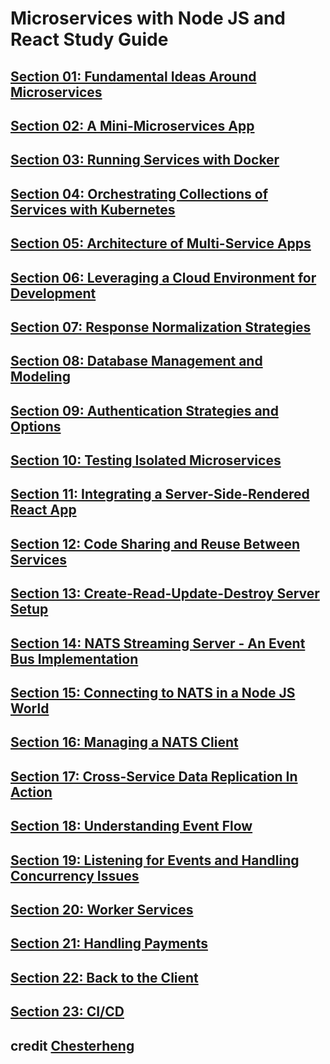 # Microservices with Node JS and React Study Guide

## [**Section 01: Fundamental Ideas Around Microservices**](https://github.com/theisaachome/microservice-with-node-react/blob/main/section-01.md)

## [**Section 02: A Mini-Microservices App**](https://github.com/theisaachome/microservice-with-node-react/blob/main/section-02.md)

## [**Section 03: Running Services with Docker**](https://github.com/theisaachome/microservice-with-node-react/blob/main/section-03.md)

## [**Section 04: Orchestrating Collections of Services with Kubernetes**](https://github.com/theisaachome/microservice-with-node-react/blob/main/section-04.md)

## [**Section 05: Architecture of Multi-Service Apps**](https://github.com/theisaachome/microservice-with-node-react/blob/main/section-05.md)

## [**Section 06: Leveraging a Cloud Environment for Development**](https://github.com/theisaachome/microservice-with-node-react/blob/main/section-06.md)

## [**Section 07: Response Normalization Strategies**](https://github.com/theisaachome/microservice-with-node-react/blob/main/section-07.md)

## [**Section 08: Database Management and Modeling**](https://github.com/theisaachome/microservice-with-node-react/blob/main/section-08.md)

## [**Section 09: Authentication Strategies and Options**](https://github.com/theisaachome/microservice-with-node-react/blob/main/section-09.md)

## [**Section 10: Testing Isolated Microservices**](https://github.com/theisaachome/microservice-with-node-react/blob/main/section-10.md)

## [**Section 11: Integrating a Server-Side-Rendered React App**](https://github.com/theisaachome/microservice-with-node-react/blob/main/section-11.md)

## [**Section 12: Code Sharing and Reuse Between Services**](https://github.com/theisaachome/microservice-with-node-react/blob/main/section-12.md)

## [**Section 13: Create-Read-Update-Destroy Server Setup**](https://github.com/theisaachome/microservice-with-node-react/blob/main/section-13.md)

## [**Section 14: NATS Streaming Server - An Event Bus Implementation**](https://github.com/theisaachome/microservice-with-node-react/blob/main/section-14.md)

## [**Section 15: Connecting to NATS in a Node JS World**](https://github.com/theisaachome/microservice-with-node-react/blob/main/section-15.md)

## [**Section 16: Managing a NATS Client**](https://github.com/theisaachome/microservice-with-node-react/blob/main/section-16.md)

## [**Section 17: Cross-Service Data Replication In Action**](https://github.com/theisaachome/microservice-with-node-react/blob/main/section-17.md)

## [**Section 18: Understanding Event Flow**](https://github.com/theisaachome/microservice-with-node-react/blob/main/section-18.md)

## [**Section 19: Listening for Events and Handling Concurrency Issues**](https://github.com/theisaachome/microservice-with-node-react/blob/main/section-19.md)

## [**Section 20: Worker Services**](https://github.com/theisaachome/microservice-with-node-react/blob/main/section-20.md)

## [**Section 21: Handling Payments**](https://github.com/theisaachome/microservice-with-node-react/blob/main/section-21.md)

## [**Section 22: Back to the Client**](https://github.com/theisaachome/microservice-with-node-react/blob/main/section-22.md)

## [**Section 23: CI/CD**](https://github.com/theisaachome/microservice-with-node-react/blob/main/section-23.md)

## credit [**Chesterheng**](https://github.com/chesterheng/)

